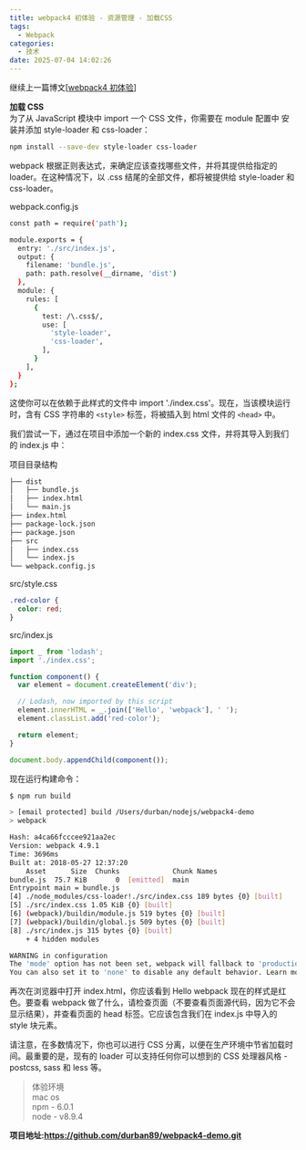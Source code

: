 ```yaml
---
title: webpack4 初体验 - 资源管理 - 加载CSS
tags:
  - Webpack
categories:
  - 技术
date: 2025-07-04 14:02:26
---
```


继续上一篇博文[[webpack4 初体验](https://www.gowhich.com/blog/816)]

**加载 CSS**  
为了从 JavaScript 模块中 import 一个 CSS 文件，你需要在 module 配置中 安装并添加 style-loader 和 css-loader：

```bash
npm install --save-dev style-loader css-loader
```

webpack 根据正则表达式，来确定应该查找哪些文件，并将其提供给指定的 loader。在这种情况下，以 .css 结尾的全部文件，都将被提供给 style-loader 和 css-loader。

webpack.config.js

```bash
const path = require('path');

module.exports = {
  entry: './src/index.js',
  output: {
    filename: 'bundle.js',
    path: path.resolve(__dirname, 'dist')
  },
  module: {
    rules: [
      {
        test: /\.css$/,
        use: [
          'style-loader',
          'css-loader',
        ],
      }
    ],
  }
};
```

这使你可以在依赖于此样式的文件中 import './index.css'。现在，当该模块运行时，含有 CSS 字符串的 `<style>` 标签，将被插入到 html 文件的 `<head>` 中。

我们尝试一下，通过在项目中添加一个新的 index.css 文件，并将其导入到我们的 index.js 中：

项目目录结构

```bash
├── dist
│   ├── bundle.js
│   ├── index.html
│   └── main.js
├── index.html
├── package-lock.json
├── package.json
├── src
│   ├── index.css
│   └── index.js
└── webpack.config.js
```

src/style.css

```css
.red-color {
  color: red;
}
```

src/index.js

```js
import _ from 'lodash';
import './index.css';

function component() {
  var element = document.createElement('div');

  // Lodash, now imported by this script
  element.innerHTML = _.join(['Hello', 'webpack'], ' ');
  element.classList.add('red-color');

  return element;
}

document.body.appendChild(component());
```

现在运行构建命令：

```bash
$ npm run build

> [email protected] build /Users/durban/nodejs/webpack4-demo
> webpack

Hash: a4ca66fcccee921aa2ec
Version: webpack 4.9.1
Time: 3696ms
Built at: 2018-05-27 12:37:20
    Asset      Size  Chunks             Chunk Names
bundle.js  75.7 KiB       0  [emitted]  main
Entrypoint main = bundle.js
[4] ./node_modules/css-loader!./src/index.css 189 bytes {0} [built]
[5] ./src/index.css 1.05 KiB {0} [built]
[6] (webpack)/buildin/module.js 519 bytes {0} [built]
[7] (webpack)/buildin/global.js 509 bytes {0} [built]
[8] ./src/index.js 315 bytes {0} [built]
    + 4 hidden modules

WARNING in configuration
The 'mode' option has not been set, webpack will fallback to 'production' for this value. Set 'mode' option to 'development' or 'production' to enable defaults for each environment.
You can also set it to 'none' to disable any default behavior. Learn more: https://webpack.js.org/concepts/mode/
```

再次在浏览器中打开 index.html，你应该看到 Hello webpack 现在的样式是红色。要查看 webpack 做了什么，请检查页面（不要查看页面源代码，因为它不会显示结果），并查看页面的 head 标签。它应该包含我们在 index.js 中导入的 style 块元素。

请注意，在多数情况下，你也可以进行 CSS 分离，以便在生产环境中节省加载时间。最重要的是，现有的 loader 可以支持任何你可以想到的 CSS 处理器风格 - postcss, sass 和 less 等。

> 体验环境  
> mac os  
> npm - 6.0.1  
> node - v8.9.4

**项目地址:https://github.com/durban89/webpack4-demo.git**
